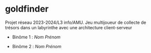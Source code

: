 # goldfinder 


Projet réseau 2023-2024/L3 info/AMU. Jeu multijoueur de collecte de trésors dans un labyrinthe avec une architecture 
client-serveur 


- Binôme 1 : *Nom  Prénom* 

- Binôme 2 : *Nom Prénom*


